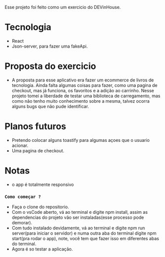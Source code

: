 Esse projeto foi feito como um exercicio do DEVinHouse.

# Tecnologia
  - React
  - Json-server, para fazer uma fakeApi.
  
# Proposta do exercicio
   - A proposta para esse aplicativo era fazer um ecommerce de livros de tecnologia. 
Ainda falta algumas coisas para fazer, como uma pagina de checkout, mas já funciona, os favoritos e a adição ao carrinho.
Nesse projeto tomei a liberdade de testar uma biblioteca de carregamento, mas como não tenho muito conhecimento sobre a mesma, 
talvez ocorra alguns bugs que não pude identificar.


# Planos futuros
  - Pretendo colocar alguns toastify para algumas açoes que o usuario acionar.
  - Uma pagina de checkout.

# Notas 
  - o app é totalmente responsivo

### `Como começar ?` 
  *   Faça o clone do repositorio.
  *   Com o vsCode aberto, vá ao terminal e digite npm install, assim as dependencias do projeto vão ser instaladas(esse processo pode demorar).
  *   Com tudo instalado devidamente, vá ao terminal e digite npm run server(para iniciar o servidor) e numa outra aba do terminal digite npm start(pra rodar o app), 
  note, você tem que fazer isso em diferentes abas do terminal.
  *   Agora é so testar a aplicação.
